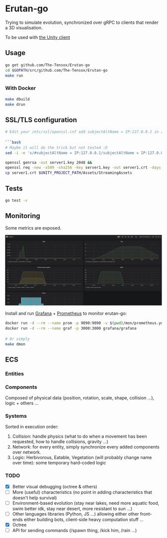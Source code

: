 
# Erutan-go

Trying to simulate evolution, synchronized over gRPC to clients that render a 3D visualisation.

To be used with [the Unity client](https://github.com/The-Tensox/Erutan-unity)

## Usage

```bash
go get github.com/The-Tensox/Erutan-go
cd $GOPATH/src/github.com/The-Tensox/Erutan-go
make run
```

### With Docker

```bash
make dbuild
make drun
```

## SSL/TLS configuration

```bash
# Edit your /etc/ssl/openssl.cnf add subjectAltName = IP:127.0.0.1 in [v3_ca] section

```bash
# Maybe it will do the trick but not tested :D
sed -i -e 's/#subjectAltName = IP:127.0.0.1/subjectAltName = IP:127.0.0.1/g' /etc/ssl/openssl.cnf
```

```bash
openssl genrsa -out server1.key 2048 &&
openssl req -new -x509 -sha256 -key server1.key -out server1.crt -days 3650
cp server1.crt $UNITY_PROJECT_PATH/Assets/StreamingAssets
```

## Tests

```bash
go test -v
```

## Monitoring

Some metrics are exposed.

![](docs/images/grafana.png)

Install and run [Grafana](https://grafana.com) + [Prometheus](https://prometheus.io/docs/introduction/overview) to monitor erutan-go:

```bash
docker run -d --rm --name prom -p 9090:9090 -v $(pwd)/mon/prometheus.yml:/etc/prometheus/prometheus.yml prom/prometheus
docker run -d --rm --name graf -p 3000:3000 grafana/grafana

# Or simply
make dmon
```

## ECS

### Entities

### Components

Composed of physical data (position, rotation, scale, shape, collision ...), logic + others ...

### Systems

Sorted in execution order:

1. Collision: handle physics (what to do when a movement has been requested, how to handle collisions, gravity ...)
2. Network: for every entity, simply synchronize every added components over network.
3. Logic: Herbivorous, Eatable, Vegetation (will probably change name over time): some temporary hard-coded logic


### TODO

- [x] Better visual debugging (octree & others)
- [ ] More (useful) characteristics (no point in adding characteristics that doesn't help survival)
- [ ] Environment-based evolution (stay near lakes, need more aquatic food, swim better idk, stay near desert, more resistant to sun ...)
- [ ] Other languages libraries (Python, JS ...) allowing either other front-ends either building bots, client-side heavy computation stuff ...
- [x] Octree
- [ ] API for sending commands (/spawn thing, /kick him, /rain ...)
